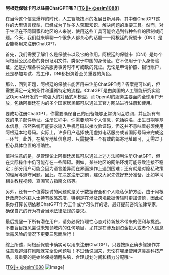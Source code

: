 **阿根廷保號卡可以註冊ChatGPT嗎？[[TG💪+ @esim1088](https://t.me/s/esim1088)]**

在当今这个信息爆炸的时代，人工智能技术的发展日新月异，其中像ChatGPT这样的大型语言模型，已经成为了许多人获取知识、解决问题的重要工具。然而，对于生活在不同国家和地区的人来说，使用这些工具可能会遇到各种各样的限制或问题。今天，我们就来聊聊一个很多人都关心的话题——阿根廷的保號卡（DNI）是否能够用来注册ChatGPT。

首先，我们需要了解什么是保號卡以及它的作用。阿根廷的保號卡（DNI）是每个阿根廷公民必备的身份证明文件，类似于中国的身份证。它不仅用于个人身份验证，还是办理各种公共服务事务时不可或缺的凭证。无论是申请护照、银行账户，还是参加考试、找工作，DNI都扮演着至关重要的角色。

那么，回到正题，阿根廷的保號卡能否用来注册ChatGPT呢？答案是可以的，但需要满足一定的条件和遵循特定的流程。ChatGPT是由美国的人工智能研究实验室OpenAI开发的一款强大的对话式AI模型，而OpenAI的服务主要面向全球用户开放，包括阿根廷在内的多个国家居民都可以通过其官方网站进行注册和使用。

要成功注册ChatGPT，你需要确保自己的设备能够正常访问互联网，并且拥有有效的电子邮件地址。注册过程中，你需要填写个人信息，包括姓名、出生日期等基本信息。虽然系统可能要求输入手机号码以接收验证码，但这并不意味着必须使用阿根廷本地号码。实际上，许多用户选择使用虚拟电话服务或者国际号码来完成这一环节。此外，在填写地址信息时，只需提供一个有效的邮寄地址即可，无需过于担心具体位置的准确性。

值得注意的是，尽管理论上阿根廷居民可以通过上述方法顺利注册ChatGPT，但在实际操作中仍可能存在一些障碍。例如，某些地区的网络环境可能导致连接不稳定；部分用户可能会因为语言差异而在界面操作上遇到困难；还有就是对隐私政策的理解与遵守问题。因此，在决定注册之前，建议大家先做好充分准备，比如学习相关教程视频、查阅官方指南文档等。

另外，还有一个值得探讨的问题就是关于数据安全和个人隐私保护方面。由于阿根廷政府对外籍人士持有敏感态度，特别是在涉及跨境数据传输时更加谨慎，因此如果你打算长期依赖ChatGPT作为工作或学习伙伴的话，最好提前咨询法律专家，确保自己的行为符合当地法律法规的要求。

最后提醒一下所有潜在用户，请务必保持理性心态对待新技术带来的便利与挑战。不要盲目跟风尝试未知领域内的任何项目，尤其是在涉及到资金投入或者个人信息泄露风险的情况下更要三思而后行！

综上所述，阿根廷保號卡确实可以用来注册ChatGPT，只要按照正确步骤操作并注意规避潜在风险就完全没问题啦！不过话说回来，无论在哪里使用这类高科技产品，最重要的是始终保持清醒头脑，合理规划时间和精力分配哦～

[[TG💪+ @esim1088](https://t.me/s/esim1088) ![Image](https://i.postimg.cc/4NQfJmqS/Snipaste-2025-05-13-00-14-12.png)]